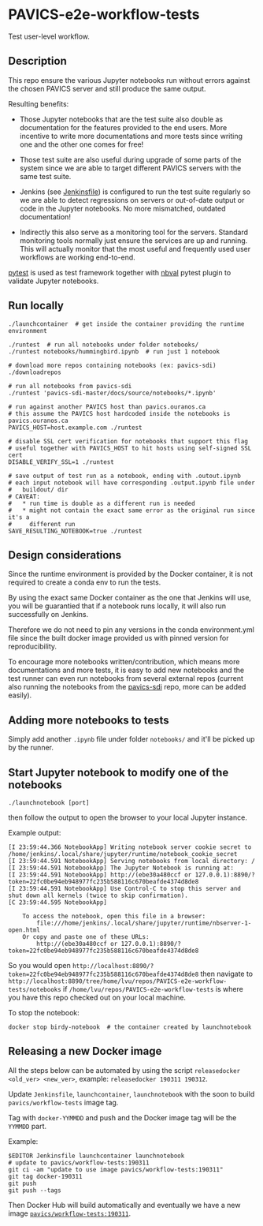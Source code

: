 # PAVICS-e2e-workflow-tests
Test user-level workflow.


## Description
This repo ensure the various Jupyter notebooks run without errors against the
chosen PAVICS server and still produce the same output.

Resulting benefits:

* Those Jupyter notebooks that are the test suite also double as documentation
  for the features provided to the end users.  More incentive to write more
  documentations and more tests since writing one and the other one comes for
  free!

* Those test suite are also useful during upgrade of some parts of the system
  since we are able to target different PAVICS servers with the same test suite.

* Jenkins (see [Jenkinsfile](Jenkinsfile)) is configured to run the test suite
  regularly so we are able to detect regressions on servers or out-of-date
  output or code in the Jupyter notebooks.  No more mismatched, outdated
  documentation!

* Indirectly this also serve as a monitoring tool for the servers.  Standard
  monitoring tools normally just ensure the services are up and running.  This
  will actually monitor that the most useful and frequently used user workflows
  are working end-to-end.

[pytest](https://pytest.org/) is used as test framework together with
[nbval](https://github.com/computationalmodelling/nbval) pytest plugin to
validate Jupyter notebooks.


## Run locally

```
./launchcontainer  # get inside the container providing the runtime environment

./runtest  # run all notebooks under folder notebooks/
./runtest notebooks/hummingbird.ipynb  # run just 1 notebook

# download more repos containing notebooks (ex: pavics-sdi)
./downloadrepos

# run all notebooks from pavics-sdi
./runtest 'pavics-sdi-master/docs/source/notebooks/*.ipynb'

# run against another PAVICS host than pavics.ouranos.ca
# this assume the PAVICS host hardcoded inside the notebooks is pavics.ouranos.ca
PAVICS_HOST=host.example.com ./runtest

# disable SSL cert verification for notebooks that support this flag
# useful together with PAVICS_HOST to hit hosts using self-signed SSL cert
DISABLE_VERIFY_SSL=1 ./runtest

# save output of test run as a notebook, ending with .outout.ipynb
# each input notebook will have corresponding .output.ipynb file under
#   buildout/ dir
# CAVEAT:
#   * run time is double as a different run is needed
#   * might not contain the exact same error as the original run since it's a
#     different run
SAVE_RESULTING_NOTEBOOK=true ./runtest
```

## Design considerations

Since the runtime environment is provided by the Docker container, it is not
required to create a conda env to run the tests.

By using the exact same Docker container as the one that Jenkins will use, you
will be guarantied that if a notebook runs locally, it will also run
successfully on Jenkins.

Therefore we do not need to pin any versions in the conda environment.yml file
since the built docker image provided us with pinned version for
reproducibility.

To encourage more notebooks written/contribution, which means more
documentations and more tests, it is easy to add new notebooks and the test
runner can even run notebooks from several external repos (current also
running the notebooks from the
[pavics-sdi](https://github.com/Ouranosinc/pavics-sdi/tree/master/docs/source/notebooks)
repo, more can be added easily).


## Adding more notebooks to tests

Simply add another `.ipynb` file under folder `notebooks/` and it'll be picked
up by the runner.


## Start Jupyter notebook to modify one of the notebooks

```
./launchnotebook [port]
```

then follow the output to open the browser to your local Jupyter instance.

Example output:
```
[I 23:59:44.366 NotebookApp] Writing notebook server cookie secret to /home/jenkins/.local/share/jupyter/runtime/notebook_cookie_secret
[I 23:59:44.591 NotebookApp] Serving notebooks from local directory: /
[I 23:59:44.591 NotebookApp] The Jupyter Notebook is running at:
[I 23:59:44.591 NotebookApp] http://(ebe30a480ccf or 127.0.0.1):8890/?token=22fc0be94eb948977fc235b588116c670beafde4374d8de8
[I 23:59:44.591 NotebookApp] Use Control-C to stop this server and shut down all kernels (twice to skip confirmation).
[C 23:59:44.595 NotebookApp]

    To access the notebook, open this file in a browser:
        file:///home/jenkins/.local/share/jupyter/runtime/nbserver-1-open.html
    Or copy and paste one of these URLs:
        http://(ebe30a480ccf or 127.0.0.1):8890/?token=22fc0be94eb948977fc235b588116c670beafde4374d8de8
```

So you would open
`http://localhost:8890/?token=22fc0be94eb948977fc235b588116c670beafde4374d8de8`
then navigate to
`http://localhost:8890/tree/home/lvu/repos/PAVICS-e2e-workflow-tests/notebooks`
if `/home/lvu/repos/PAVICS-e2e-workflow-tests` is where you have this repo
checked out on your local machine.

To stop the notebook:
```
docker stop birdy-notebook  # the container created by launchnotebook
```


## Releasing a new Docker image

All the steps below can be automated by using the script `releasedocker
<old_ver> <new_ver>`, example: `releasedocker 190311 190312`.

Update `Jenkinsfile`, `launchcontainer`, `launchnotebook` with the soon to
build `pavics/workflow-tests` image tag.

Tag with `docker-YYMMDD` and push and the Docker image tag will be the `YYMMDD` part.

Example:
```
$EDITOR Jenkinsfile launchcontainer launchnotebook
# update to pavics/workflow-tests:190311
git ci -am "update to use image pavics/workflow-tests:190311"
git tag docker-190311
git push
git push --tags
```

Then Docker Hub will build automatically and eventually we have a new image
[`pavics/workflow-tests:190311`](https://hub.docker.com/r/pavics/workflow-tests).
